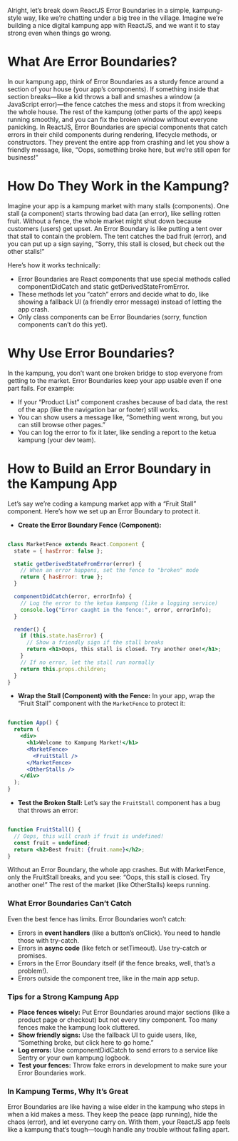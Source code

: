 Alright, let’s break down ReactJS Error Boundaries in a simple, kampung-style way, like we’re chatting under a big tree in the village. Imagine we’re building a nice digital kampung app with ReactJS, and we want it to stay strong even when things go wrong.

# What Are Error Boundaries?
In our kampung app, think of Error Boundaries as a sturdy fence around a section of your house (your app’s components). If something inside that section breaks—like a kid throws a ball and smashes a window (a JavaScript error)—the fence catches the mess and stops it from wrecking the whole house. The rest of the kampung (other parts of the app) keeps running smoothly, and you can fix the broken window without everyone panicking.
In ReactJS, Error Boundaries are special components that catch errors in their child components during rendering, lifecycle methods, or constructors. They prevent the entire app from crashing and let you show a friendly message, like, “Oops, something broke here, but we’re still open for business!”

# How Do They Work in the Kampung?
Imagine your app is a kampung market with many stalls (components). One stall (a component) starts throwing bad data (an error), like selling rotten fruit. Without a fence, the whole market might shut down because customers (users) get upset. An Error Boundary is like putting a tent over that stall to contain the problem. The tent catches the bad fruit (error), and you can put up a sign saying, “Sorry, this stall is closed, but check out the other stalls!”

Here’s how it works technically:
* Error Boundaries are React components that use special methods called componentDidCatch and static getDerivedStateFromError.
* These methods let you “catch” errors and decide what to do, like showing a fallback UI (a friendly error message) instead of letting the app crash.
* Only class components can be Error Boundaries (sorry, function components can’t do this yet).

# Why Use Error Boundaries?
In the kampung, you don’t want one broken bridge to stop everyone from getting to the market. Error Boundaries keep your app usable even if one part fails. For example:
* If your “Product List” component crashes because of bad data, the rest of the app (like the navigation bar or footer) still works.
* You can show users a message like, “Something went wrong, but you can still browse other pages.”
* You can log the error to fix it later, like sending a report to the ketua kampung (your dev team).

# How to Build an Error Boundary in the Kampung App
Let’s say we’re coding a kampung market app with a “Fruit Stall” component. Here’s how we set up an Error Boundary to protect it.
* **Create the Error Boundary Fence (Component):**
```jsx

class MarketFence extends React.Component {
  state = { hasError: false };

  static getDerivedStateFromError(error) {
    // When an error happens, set the fence to "broken" mode
    return { hasError: true };
  }

  componentDidCatch(error, errorInfo) {
    // Log the error to the ketua kampung (like a logging service)
    console.log("Error caught in the fence:", error, errorInfo);
  }

  render() {
    if (this.state.hasError) {
      // Show a friendly sign if the stall breaks
      return <h1>Oops, this stall is closed. Try another one!</h1>;
    }
    // If no error, let the stall run normally
    return this.props.children;
  }
}
```
* **Wrap the Stall (Component) with the Fence:**
In your app, wrap the “Fruit Stall” component with the `MarketFence` to protect it:
```jsx

function App() {
  return (
    <div>
      <h1>Welcome to Kampung Market!</h1>
      <MarketFence>
        <FruitStall />
      </MarketFence>
      <OtherStalls />
    </div>
  );
}
```
* **Test the Broken Stall:**
Let’s say the `FruitStall` component has a bug that throws an error:
```jsx

function FruitStall() {
  // Oops, this will crash if fruit is undefined!
  const fruit = undefined;
  return <h2>Best fruit: {fruit.name}</h2>;
}
```
Without an Error Boundary, the whole app crashes. But with MarketFence, only the FruitStall breaks, and you see: “Oops, this stall is closed. Try another one!” The rest of the market (like OtherStalls) keeps running.

### What Error Boundaries Can’t Catch
Even the best fence has limits. Error Boundaries won’t catch:
* Errors in **event handlers** (like a button’s onClick). You need to handle those with try-catch.
* Errors in **async code** (like fetch or setTimeout). Use try-catch or promises.
* Errors in the Error Boundary itself (if the fence breaks, well, that’s a problem!).
* Errors outside the component tree, like in the main app setup.

### Tips for a Strong Kampung App
* **Place fences wisely:** Put Error Boundaries around major sections (like a product page or checkout) but not every tiny component. Too many fences make the kampung look cluttered.
* **Show friendly signs:** Use the fallback UI to guide users, like, “Something broke, but click here to go home.”
* **Log errors:** Use componentDidCatch to send errors to a service like Sentry or your own kampung logbook.
* **Test your fences:** Throw fake errors in development to make sure your Error Boundaries work.

### In Kampung Terms, Why It’s Great
Error Boundaries are like having a wise elder in the kampung who steps in when a kid makes a mess. They keep the peace (app running), hide the chaos (error), and let everyone carry on. With them, your ReactJS app feels like a kampung that’s tough—tough handle any trouble without falling apart.


